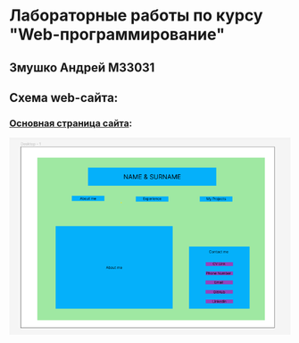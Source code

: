 # Лабораторные работы по курсу "Web-программирование"
## Змушко Андрей М33031

## Схема web-сайта:
### [Основная страница сайта](https://andrewzzz24.github.io/WebProgrammingUniversityCourse/):

![homepage](./ReadmeSources/WebsiteDiagram.png)